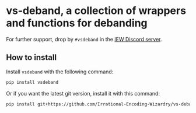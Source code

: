# vs-deband, a collection of wrappers and functions for debanding

For further support, drop by `#vsdeband` in the [IEW Discord server](https://discord.gg/qxTxVJGtst).

## How to install

Install `vsdeband` with the following command:

```sh
pip install vsdeband
```

Or if you want the latest git version, install it with this command:

```sh
pip install git+https://github.com/Irrational-Encoding-Wizardry/vs-deband.git
```
<br>